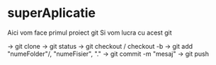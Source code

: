 # superAplicatie
Aici vom face primul proiect git
Si vom lucra cu acest git

-> git clone
-> git status
-> git checkout / checkout -b
-> git add "numeFolder"/, "numeFisier", "."
-> git commit -m "mesaj"
-> git push
